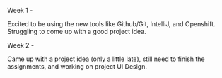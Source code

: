 Week 1 -

Excited to be using the new tools like Github/Git, IntelliJ, and Openshift. Struggling to come up with a good project idea.

Week 2 -

Came up with a project idea (only a little late), still need to finish the assignments, and working on project UI Design.